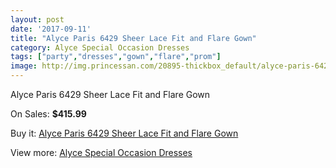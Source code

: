 ```yaml
---
layout: post
date: '2017-09-11'
title: "Alyce Paris 6429 Sheer Lace Fit and Flare Gown"
category: Alyce Special Occasion Dresses
tags: ["party","dresses","gown","flare","prom"]
image: http://img.princessan.com/20895-thickbox_default/alyce-paris-6429-sheer-lace-fit-and-flare-gown.jpg
---
```

Alyce Paris 6429 Sheer Lace Fit and Flare Gown

On Sales: **$415.99**
<a href="https://www.princessan.com/en/9453-alyce-paris-6429-sheer-lace-fit-and-flare-gown.html"><amp-img layout="responsive" width="600" height="600" src="//img.princessan.com/20895-thickbox_default/alyce-paris-6429-sheer-lace-fit-and-flare-gown.jpg" alt="Alyce Paris 6429 Sheer Lace Fit and Flare Gown 0" /></a>
<a href="https://www.princessan.com/en/9453-alyce-paris-6429-sheer-lace-fit-and-flare-gown.html"><amp-img layout="responsive" width="600" height="600" src="//img.princessan.com/20896-thickbox_default/alyce-paris-6429-sheer-lace-fit-and-flare-gown.jpg" alt="Alyce Paris 6429 Sheer Lace Fit and Flare Gown 1" /></a>

Buy it: [Alyce Paris 6429 Sheer Lace Fit and Flare Gown](https://www.princessan.com/en/9453-alyce-paris-6429-sheer-lace-fit-and-flare-gown.html "Alyce Paris 6429 Sheer Lace Fit and Flare Gown")

View more: [Alyce Special Occasion Dresses](https://www.princessan.com/en/77- "Alyce Special Occasion Dresses")